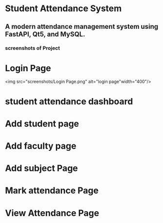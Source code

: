 # Student Attendance System 
## A modern attendance management system using FastAPI, Qt5, and MySQL. 
### screenshots of Project 

# Login Page 
<img src="screenshots/Login Page.png" alt="login page"width="400"/>

# student attendance dashboard

# Add student page 

# Add faculty page 

# Add subject Page 

# Mark attendance Page 

# View Attendance Page 












